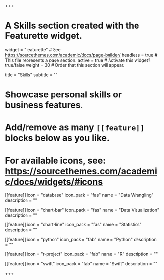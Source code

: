 +++
# A Skills section created with the Featurette widget.
widget = "featurette"  # See https://sourcethemes.com/academic/docs/page-builder/
headless = true  # This file represents a page section.
active = true  # Activate this widget? true/false
weight = 30  # Order that this section will appear.

title = "Skills"
subtitle = ""

# Showcase personal skills or business features.
# 
# Add/remove as many `[[feature]]` blocks below as you like.
# 
# For available icons, see: https://sourcethemes.com/academic/docs/widgets/#icons

[[feature]]
  icon = "database"
  icon_pack = "fas"
  name = "Data Wrangling"
  description = ""  

[[feature]]
  icon = "chart-bar"
  icon_pack = "fas"
  name = "Data Visualization"
  description = "" 
  
[[feature]]
  icon = "chart-line"
  icon_pack = "fas"
  name = "Statistics"
  description = ""  

[[feature]]
  icon = "python"
  icon_pack = "fab"
  name = "Python"
  description = ""

[[feature]]
  icon = "r-project"
  icon_pack = "fab"
  name = "R"
  description = ""


[[feature]]
  icon = "swift"
  icon_pack = "fab"
  name = "Swift"
  description = ""

+++
